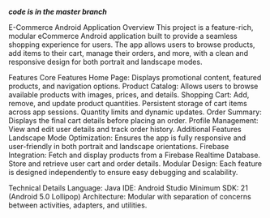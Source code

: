 ***code is in the master branch***



E-Commerce Android Application
Overview
This project is a feature-rich, modular eCommerce Android application built to provide a seamless shopping experience for users. The app allows users to browse products, add items to their cart, manage their orders, and more, with a clean and responsive design for both portrait and landscape modes.

Features
Core Features
Home Page: Displays promotional content, featured products, and navigation options.
Product Catalog: Allows users to browse available products with images, prices, and details.
Shopping Cart:
Add, remove, and update product quantities.
Persistent storage of cart items across app sessions.
Quantity limits and dynamic updates.
Order Summary: Displays the final cart details before placing an order.
Profile Management: View and edit user details and track order history.
Additional Features
Landscape Mode Optimization: Ensures the app is fully responsive and user-friendly in both portrait and landscape orientations.
Firebase Integration:
Fetch and display products from a Firebase Realtime Database.
Store and retrieve user cart and order details.
Modular Design: Each feature is designed independently to ensure easy debugging and scalability.

Technical Details
Language: Java
IDE: Android Studio
Minimum SDK: 21 (Android 5.0 Lollipop)
Architecture: Modular with separation of concerns between activities, adapters, and utilities.
